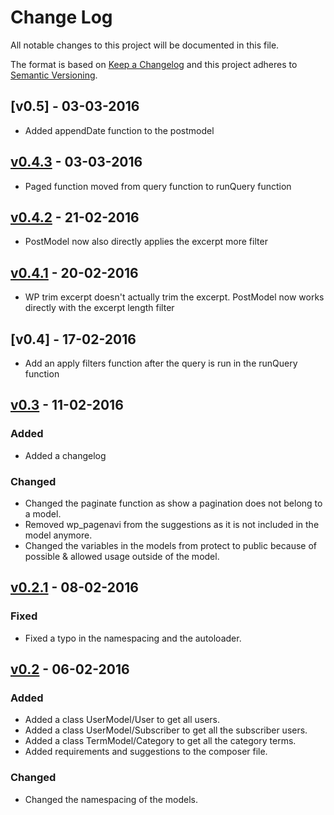 # Change Log
All notable changes to this project will be documented in this file.

The format is based on [Keep a Changelog](http://keepachangelog.com/)
and this project adheres to [Semantic Versioning](http://semver.org/).

## [v0.5] - 03-03-2016
- Added appendDate function to the postmodel

## [v0.4.3] - 03-03-2016
- Paged function moved from query function to runQuery function

## [v0.4.2] - 21-02-2016
- PostModel now also directly applies the excerpt more filter

## [v0.4.1] - 20-02-2016
- WP trim excerpt doesn't actually trim the excerpt. PostModel now works directly with the excerpt length filter

## [v0.4] - 17-02-2016
- Add an apply filters function after the query is run in the runQuery function

## [v0.3] - 11-02-2016
### Added
- Added a changelog

### Changed
- Changed the paginate function as show a pagination does not belong to a model.
- Removed wp_pagenavi from the suggestions as it is not included in the model anymore.
- Changed the variables in the models from protect to public because of possible & allowed usage outside of the model.

## [v0.2.1] - 08-02-2016
### Fixed
- Fixed a typo in the namespacing and the autoloader.

## [v0.2] - 06-02-2016
### Added
- Added a class UserModel/User to get all users.
- Added a class UserModel/Subscriber to get all the subscriber users.
- Added a class TermModel/Category to get all the category terms.
- Added requirements and suggestions to the composer file.

### Changed
- Changed the namespacing of the models.

[Unreleased]: https://github.com/DannyvanHolten/WordPress-Models/compare/v0.5...develop
[v0.4.3]: https://github.com/DannyvanHolten/WordPress-Models/compare/v0.4.3...v0.5
[v0.4.3]: https://github.com/DannyvanHolten/WordPress-Models/compare/v0.4.2...v0.4.3
[v0.4.2]: https://github.com/DannyvanHolten/WordPress-Models/compare/v0.4.1...v0.4.2
[v0.4.2]: https://github.com/DannyvanHolten/WordPress-Models/compare/v0.4...v0.4.1
[v0.4.1]: https://github.com/DannyvanHolten/WordPress-Models/compare/v0.3...v0.4
[v0.3]: https://github.com/DannyvanHolten/WordPress-Models/compare/v0.2.1...v0.3
[v0.2.1]: https://github.com/DannyvanHolten/WordPress-Models/compare/v0.2...v0.2.1
[v0.2]: https://github.com/DannyvanHolten/WordPress-Models/compare/v0.1...v0.2